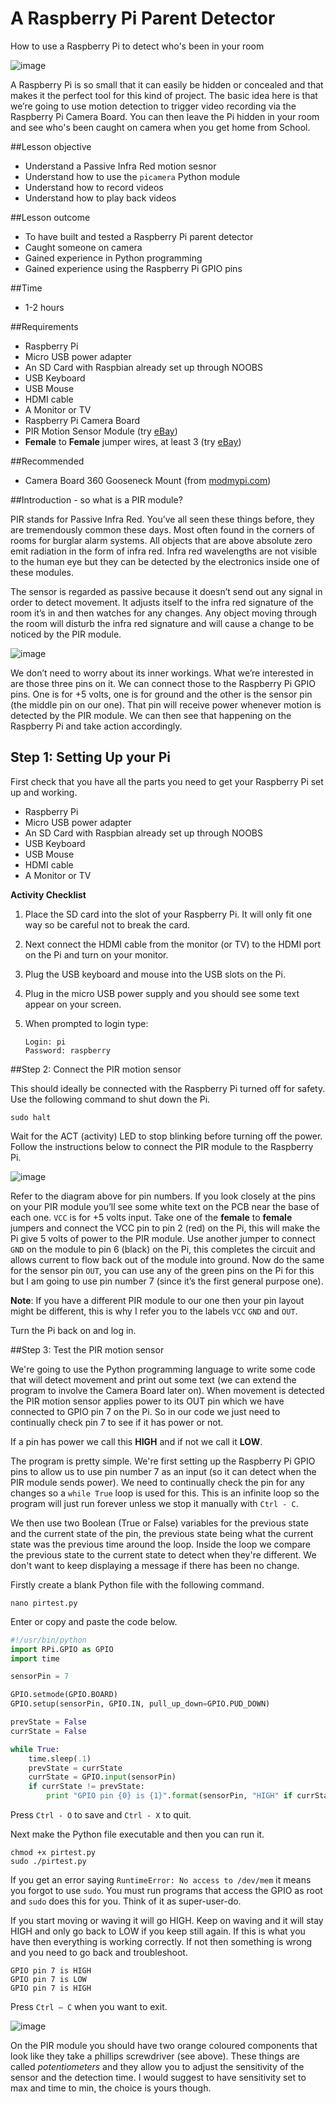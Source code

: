 A Raspberry Pi Parent Detector
===============

How to use a Raspberry Pi to detect who's been in your room

![image](./images/cover.jpg "Cover Image")

A Raspberry Pi is so small that it can easily be hidden or concealed and that makes it the perfect tool for this kind of project.  The basic idea here is that we’re going to use motion detection to trigger video recording via the Raspberry Pi Camera Board.  You can then leave the Pi hidden in your room and see who's been caught on camera when you get home from School.

##Lesson objective
* Understand a Passive Infra Red motion sesnor
* Understand how to use the `picamera` Python module
* Understand how to record videos
* Understand how to play back videos

##Lesson outcome
*	To have built and tested a Raspberry Pi parent detector
*	Caught someone on camera
*	Gained experience in Python programming
*	Gained experience using the Raspberry Pi GPIO pins

##Time
*	1-2 hours

##Requirements
*	Raspberry Pi
*	Micro USB power adapter
*	An SD Card with Raspbian already set up through NOOBS
*	USB Keyboard
*	USB Mouse
*	HDMI cable
*	A Monitor or TV
*	Raspberry Pi Camera Board
*	PIR Motion Sensor Module (try [eBay](http://search.ebay.co.uk/pir+motion+sensor+module "eBay search"))
*	**Female** to **Female** jumper wires, at least 3 (try [eBay](http://search.ebay.co.uk/female+to+female+jumper+wires+solderless "eBay search"))

##Recommended
*	Camera Board 360 Gooseneck Mount (from [modmypi.com](https://www.modmypi.com/flexible-camera-mount "ModMyPi | RPi Camera Board 360 Gooseneck Mount"))

##Introduction - so what is a PIR module?

PIR stands for Passive Infra Red.  You’ve all seen these things before, they are tremendously common these days.  Most often found in the corners of rooms for burglar alarm systems.  All objects that are above absolute zero emit radiation in the form of infra red.  Infra red wavelengths are not visible to the human eye but they can be detected by the electronics inside one of these modules.

The sensor is regarded as passive because it doesn’t send out any signal in order to detect movement.  It adjusts itself to the infra red signature of the room it’s in and then watches for any changes.  Any object moving through the room will disturb the infra red signature and will cause a change to be noticed by the PIR module.

![image](./images/pir_module.png "PIR Motion Sensor Module")

We don’t need to worry about its inner workings.  What we’re interested in are those three pins on it.  We can connect those to the Raspberry Pi GPIO pins.  One is for +5 volts, one is for ground and the other is the sensor pin (the middle pin on our one).  That pin will receive power whenever motion is detected by the PIR module.  We can then see that happening on the Raspberry Pi and take action accordingly.

## Step 1: Setting Up your Pi
First check that you have all the parts you need to get your Raspberry Pi set up and working.

- Raspberry Pi
- Micro USB power adapter
- An SD Card with Raspbian already set up through NOOBS
- USB Keyboard
- USB Mouse
- HDMI cable
- A Monitor or TV

**Activity Checklist**

1.	Place the SD card into the slot of your Raspberry Pi. It will only fit one way so be careful not to break the card. 
2.	Next connect the HDMI cable from the monitor (or TV) to the HDMI port on the Pi and turn on your monitor. 
3.	Plug the USB keyboard and mouse into the USB slots on the Pi.
4.	Plug in the micro USB power supply and you should see some text appear on your screen.
5.  When prompted to login type:

    ```
    Login: pi
    Password: raspberry
    ```

##Step 2: Connect the PIR motion sensor

This should ideally be connected with the Raspberry Pi turned off for safety.  Use the following command to shut down the Pi.

`sudo halt`

Wait for the ACT (activity) LED to stop blinking before turning off the power.  Follow the instructions below to connect the PIR module to the Raspberry Pi.

![image](./images/pir_wiring.png "PIR to Pi wiring diagram")

Refer to the diagram above for pin numbers.  If you look closely at the pins on your PIR module you’ll see some white text on the PCB near the base of each one.  `VCC` is for +5 volts input.  Take one of the **female** to **female** jumpers and connect the VCC pin to pin 2 (red) on the Pi, this will make the Pi give 5 volts of power to the PIR module.  Use another jumper to connect `GND` on the module to pin 6 (black) on the Pi, this completes the circuit and allows current to flow back out of the module into ground.  Now do the same for the sensor pin `OUT`, you can use any of the green pins on the Pi for this but I am going to use pin number 7 (since it’s the first general purpose one).

**Note**: If you have a different PIR module to our one then your pin layout might be different, this is why I refer you to the labels `VCC` `GND` and `OUT`.

Turn the Pi back on and log in.

##Step 3: Test the PIR motion sensor

We're going to use the Python programming language to write some code that will detect movement and print out some text (we can extend the program to involve the Camera Board later on).  When movement is detected the PIR motion sensor applies power to its OUT pin which we have connected to GPIO pin 7 on the Pi.  So in our code we just need to continually check pin 7 to see if it has power or not.

If a pin has power we call this **HIGH** and if not we call it **LOW**.

The program is pretty simple.  We're first setting up the Raspberry Pi GPIO pins to allow us to use pin number 7 as an input (so it can detect when the PIR module sends power).  We need to continually check the pin for any changes so a `while True` loop is used for this.  This is an infinite loop so the program will just run forever unless we stop it manually with `Ctrl - C`.

We then use two Boolean (True or False) variables for the previous state and the current state of the pin, the previous state being what the current state was the previous time around the loop.  Inside the loop we compare the previous state to the current state to detect when they're different.  We don't want to keep displaying a message if there has been no change.

Firstly create a blank Python file with the following command.

`nano pirtest.py`

Enter or copy and paste the code below.

```python
#!/usr/bin/python
import RPi.GPIO as GPIO
import time

sensorPin = 7

GPIO.setmode(GPIO.BOARD)
GPIO.setup(sensorPin, GPIO.IN, pull_up_down=GPIO.PUD_DOWN)

prevState = False
currState = False

while True:
    time.sleep(.1)
    prevState = currState
    currState = GPIO.input(sensorPin)
    if currState != prevState:
        print "GPIO pin {0} is {1}".format(sensorPin, "HIGH" if currState else "LOW")
```

Press `Ctrl - O` to save and `Ctrl - X` to quit.

Next make the Python file executable and then you can run it.

```
chmod +x pirtest.py
sudo ./pirtest.py
```

If you get an error saying `RuntimeError: No access to /dev/mem` it means you forgot to use `sudo`.  You must run programs that access the GPIO as root and `sudo` does this for you.  Think of it as super-user-do.  

If you start moving or waving it will go HIGH.  Keep on waving and it will stay HIGH and only go back to LOW if you keep still again.  If this is what you have then everything is working correctly.  If not then something is wrong and you need to go back and troubleshoot.

```
GPIO pin 7 is HIGH
GPIO pin 7 is LOW
GPIO pin 7 is HIGH
```

Press `Ctrl – C` when you want to exit.

![image](./images/pir_potentiometers.png "PIR potentiometers")

On the PIR module you should have two orange coloured components that look like they take a phillips screwdriver (see above).  These things are called *potentiometers* and they allow you to adjust the sensitivity of the sensor and the detection time.  I would suggest to have sensitivity set to max and time to min, the choice is yours though.
